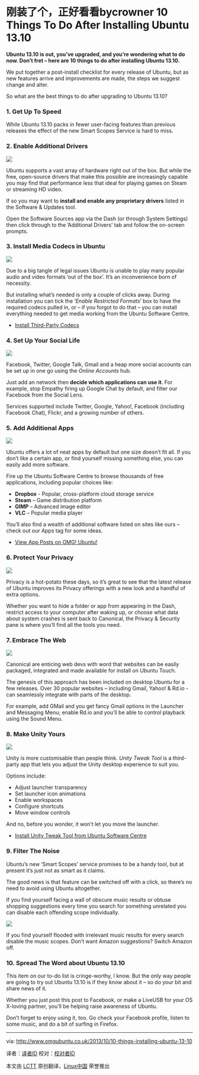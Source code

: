 刚装了个，正好看看bycrowner
10 Things To Do After Installing Ubuntu 13.10
================================================================================
**Ubuntu 13.10 is out, you’ve upgraded, and you’re wondering what to do now. Don’t fret – here are 10 things to do after installing Ubuntu 13.10.**

We put together a post-install checklist for every release of Ubuntu, but as new features arrive and improvements are made, the steps we suggest change and alter.

So what are the best things to do after upgrading to Ubuntu 13.10?

### 1. Get Up To Speed ###

While Ubuntu 13.10 packs in fewer user-facing features than previous releases the effect of the new Smart Scopes Service is hard to miss.

### 2. Enable Additional Drivers ###

![](http://www.omgubuntu.co.uk/wp-content/uploads/2013/04/drivers.jpg)

Ubuntu supports a vast array of hardware right out of the box. But while the free, open-source drivers that make this possible are increasingly capable you may find that performance less that ideal for playing games on Steam or streaming HD video.

If so you may want to **install and enable any proprietary drivers** listed in the Software & Updates tool.

Open the Software Sources app via the Dash (or through System Settings) then click through to the ’Additional Drivers’ tab and follow the on-screen prompts.

### 3. Install Media Codecs in Ubuntu ###

![](http://www.omgubuntu.co.uk/wp-content/uploads/2013/10/mus.jpg)

Due to a big tangle of legal issues Ubuntu is unable to play many popular audio and video formats ‘out of the box’. It’s an inconvenience born of necessity.

But installing what’s needed is only a couple of clicks away.  During installation you can tick the ’*Enable Restricted Formats*’ box to have the required codecs pulled in, or – if you forgot to do that – you can install everything needed to get media working from the Ubuntu Software Centre.

- [Install Third-Party Codecs][1]

### 4. Set Up Your Social Life ###

![](http://www.omgubuntu.co.uk/wp-content/uploads/2013/04/account-toggles.jpg)

Facebook, Twitter, Google Talk, Gmail and a heap more social accounts can be set up in one go using the *Online Accounts* hub.

Just add an network then **decide which applications can use it**. For example, stop Empathy firing up Google Chat by default, and filter our Facebook from the Social Lens.

Services supported include Twitter, Google, Yahoo!, Facebook (including Facebook Chat), Flickr, and a growing number of others.

### 5. Add Additional Apps ###

![](http://www.omgubuntu.co.uk/wp-content/uploads/2013/04/apps.jpg)

Ubuntu offers a lot of neat apps by default but one size doesn’t fit all. If you don’t like a certain app, or find yourself missing something else, you can easily add more software.

Fire up the Ubuntu Software Centre to browse thousands of free applications, including popular choices like:

- **Dropbox** - Popular, cross-platform cloud storage service
- **Steam** – Game distribution platform
- **GIMP** – Advanced image editor
- **VLC** – Popular media player

You’ll also find a wealth of additional software listed on sites like ours – check out our Apps tag for some ideas.

- [View App Posts on OMG! Ubuntu!][2]


### 6. Protect Your Privacy ###

![](http://www.omgubuntu.co.uk/wp-content/uploads/2013/10/priv.jpg)

Privacy is a hot-potato these days, so it’s great to see that the latest release of Ubuntu improves its Privacy offerings with a new look and a handful of extra options.

Whether you want to hide a folder or app from appearing in the Dash, restrict access to your computer after waking up, or choose what data about system crashes is sent back to Canonical, the Privacy & Security pane is where you’ll find all the tools you need.

### 7. Embrace The Web ###

![](http://www.omgubuntu.co.uk/wp-content/uploads/2013/04/gmails.jpg)

Canonical are enticing web devs with word that websites can be easily packaged, integrated and made available for install on Ubuntu Touch.

The genesis of this approach has been included on desktop Ubuntu for a few releases. Over 30 popular websites – including Gmail, Yahoo! & Rd.io - can seamlessly integrate with parts of the desktop.

For example, add GMail and you get fancy Gmail options in the Launcher and Messaging Menu; enable Rd.io and you’ll be able to control playback using the Sound Menu.

### 8. Make Unity Yours ###

![](http://www.omgubuntu.co.uk/wp-content/uploads/2013/10/unity_tweak_tool_310.png)

Unity is more customisable than people think. *Unity Tweak Tool* is a third-party app that lets you adjust the Unity desktop experience to suit you.

Options include:

- Adjust launcher transparency 
- Set launcher icon animations
- Enable workspaces
- Configure shortcuts
- Move window controls

And no, before you wonder, it won’t let you move the launcher.

- [Install Unity Tweak Tool from Ubuntu Software Centre][3] 

### 9. Filter The Noise ###

Ubuntu’s new ‘Smart Scopes’ service promises to be a handy tool, but at present it’s just not as smart as it claims.

The good news is that feature can be switched off with a click, so there’s no need to avoid using Ubuntu altogether.

If you find yourself facing a wall of obscure music results or obtuse shopping suggestions every time you search for something unrelated you can disable each offending scope individually.

![](http://www.omgubuntu.co.uk/wp-content/uploads/2013/10/Screen-Shot-2013-10-15-at-11.36.26-750x480.png)

If you find yourself flooded with irrelevant music results for every search disable the music scopes. Don’t want Amazon suggestions? Switch Amazon off.

### 10. Spread The Word about Ubuntu 13.10 ###

This item on our to-do list is cringe-worthy, I know. But the only way people are going to try out Ubuntu 13.10 is if they know about it – so do your bit and share news of it.

Whether you just post this post to Facebook, or make a LiveUSB for your OS X-loving partner, you’ll be helping raise awareness of Ubuntu.

Don’t forget to enjoy using it, too. Go check your Facebook profile, listen to some music, and  do a bit of surfing in Firefox.

--------------------------------------------------------------------------------

via: http://www.omgubuntu.co.uk/2013/10/10-things-installing-ubuntu-13-10

译者：[译者ID](https://github.com/译者ID) 校对：[校对者ID](https://github.com/校对者ID)

本文由 [LCTT](https://github.com/LCTT/TranslateProject) 原创翻译，[Linux中国](http://linux.cn/) 荣誉推出

[1]:https://apps.ubuntu.com/cat/applications/ubuntu-restricted-extras/
[2]:http://www.omgubuntu.co.uk/category/app
[3]:apt:unity-tweak-tool